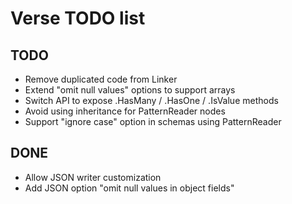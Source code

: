 Verse TODO list
===============

TODO
----

- Remove duplicated code from Linker
- Extend "omit null values" options to support arrays
- Switch API to expose .HasMany / .HasOne / .IsValue methods
- Avoid using inheritance for PatternReader nodes
- Support "ignore case" option in schemas using PatternReader

DONE
----

- Allow JSON writer customization
- Add JSON option "omit null values in object fields"

